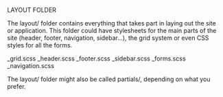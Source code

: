 LAYOUT FOLDER

The layout/ folder contains everything that takes part in laying out the site or application. This folder could have stylesheets for the main parts of the site (header, footer, navigation, sidebar…), the grid system or even CSS styles for all the forms.

\_grid.scss
\_header.scss
\_footer.scss
\_sidebar.scss
\_forms.scss
\_navigation.scss

The layout/ folder might also be called partials/, depending on what you prefer.
